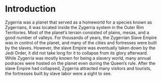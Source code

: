 # Introduction

Zygerria was a planet that served as a homeworld for a species known as Zygerrians, it was located inside the Zygerria system in the Outer Rim Territories.
Most of the planet’s terrain consisted of plains, mesas, and a good number of valleys.
For thousands of years, the Zygerrian Slave Empire was in control of the planet, and many of the cities and fortresses were built by the slaves.
However, the slave Empire was eventually taken down by the Jedi Order, it did not take long for it to collapse from its glory afterward.
While Zygerria was mostly known for being a slavery world, many annual podraces were hosted on the planet even during the Queen’s rule.
After the slave Empire had collapsed, Zygerria attracted many visitors and tourists, the fortresses built by slave labor were a sight to see.
